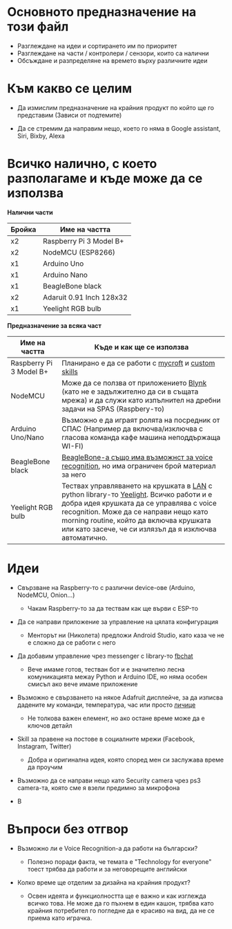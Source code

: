 # Основното предназначение на този файл

  - Разглеждане на идеи и сортирането им по приоритет
  - Разглеждане на части / контролери / сензори, които са налични
  - Обсъждане и разпределяне на времето върху различните идеи
  
# Към какво се целим

  - Да измислим предназначение на крайния продукт по който ще го представим (Зависи от подтемите)

  - Да се стремим да направим нещо, което го няма в Google assistant, Siri, Bixby, Alexa
  
# Всичко налично, с което разполагаме и къде може да се използва

**Налични части**

| Бройка | Име на частта |
| ------ | ------ |
|x2| Raspberry Pi 3 Model B+|
|x2| NodeMCU (ESP8266)|
|x1| Arduino Uno|
|x1| Arduino Nano|
|x1| BeagleBone black|
|x2| Adaruit 0.91 Inch 128x32 |
|x1| Yeelight RGB bulb|

**Предназначение за всяка част**
  
| Име на частта | Къде и как ще се използва |
| ------ | ------ |
|Raspberry Pi 3 Model B+| Планирано е да се работи с [mycroft](https://mycroft.ai/blog/mycroft-now-available-raspberry-pi-image/) и [custom skills](https://mycroft.ai/documentation/skills/msk/)|
|NodeMCU| Може да се ползва от приложението [Blynk](https://blynk.io/) (като не е задължително да си в същата мрежа) и да служи като изпълнител на дребни задачи на SPAS (Raspbery-то)|
|Arduino Uno/Nano| Възможно е да играят ролята на посредник от СПАС (Например да включва/изключва с гласова команда кафе машина неподдържаща WI-FI) |
|BeagleBone black| [BeagleBone-а също има възможнст за voice recognition](http://www.laplinker.com/2013/10/step-by-step-guide-beagle-bone-black.html), но има ограничен брой материал за него|
|Yeelight RGB bulb| Тествах управляването на крушката в [LAN](https://en.wikipedia.org/wiki/Local_area_network) с python library-то [Yeelight](https://yeelight.readthedocs.io/en/latest/). Всичко работи и е добра идея крушката да се управлява с voice recognition. Може да се направи нещо като morning routine, който да включва крушката или като засече, че си излязъл да я изключва автоматично.|
    
# Идеи

- Свързване на Raspberry-то с различни device-ове (Arduino, NodeMCU, Onion...)

    * Чакам Raspberry-то за да тествам как ще върви с ESP-то

- Да се направи приложение за управление на цялата конфигурация

    * Менторът ни (Николета) предложи Android Studio, като каза че не е сложно да се работи с него

- Да добавим управление чрез messenger с library-то [fbchat](https://fbchat.readthedocs.io/en/master/)

    * Вече имаме готов, тестван бот и е значително лесна комуникацията межау Python и Arduino IDE, но няма особен смисъл ако вече имаме приложение

- Възможно е свързването на някое Adafruit дисплейче, за да изписва дадените му команди, температура, час или просто [личице](https://mycroft.ai/wp-content/uploads/2017/12/Mark-1-and-Mark-2-No-logo.png)

    * Не толкова важен елемент, но ако остане време може да е ключов детайл

- Skill за правене на постове в социалните мрежи (Facebook, Instagram, Twitter)

    * Добра и оригинална идея, която според мен си заслужава време да проучим

- Възможно да се направи нещо като Security camera чрез ps3 camera-та, която сме я взели предимно за микрофона

- В

# Въпроси без отгвор

- Възможно ли е Voice Recognition-а да работи на български?

    * Полезно поради факта, че темата е "Technology for everyone" тоест трябва да работи и за неговорещите английски

- Колко време ще отделим за дизайна на крайния продукт?

    * Освен идеята и функциолността ще е важно и как изглежда всичко това. Не може да го пъхнем в един кашон, трябва като крайния потребител го погледне да е красиво на вид, да не се приема като играчка.